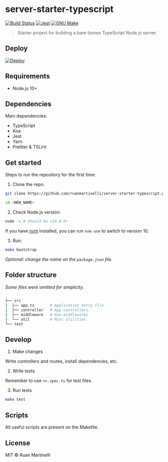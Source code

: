 # server-starter-typescript

[![Build Status](https://travis-ci.org/ruanmartinelli/server-starter-typescript.svg?branch=master)](https://travis-ci.org/ruanmartinelli/server-starter-typescript)
[![Jest](https://img.shields.io/badge/tested_with-jest-99424f.svg)](https://github.com/facebook/jest)
[![GNU Make](https://img.shields.io/badge/Built%20with-GNU%20Make-brightgreen.svg)](https://img.shields.io/badge/Built%20with-GNU%20Make-brightgreen.svg)

> Starter project for building a bare-bones TypeScript Node.js server.

## Deploy

[![Deploy](https://www.herokucdn.com/deploy/button.png)](https://heroku.com/deploy?template=https://github.com/ruanmartinelli/server-starter-typescript/tree/master)

## Requirements

- Node.js 10+

## Dependencies

Main dependencies:

- TypeScript
- Koa
- Jest
- Yarn
- Prettier & TSLint

## Get started

Steps to run the repository for the first time:

1. Clone the repo:

```bash
git clone https://github.com/ruanmartinelli/server-starter-typescript.git <NEW_NAME>

cd <NEW_NAME>
```

2. Check Node.js version:

```bash
node -v # Should be v10.0.0+
```

If you have [nvm](https://github.com/creationix/nvm) installed, you can run `nvm use` to switch to version 10.

3. Run:

```bash
make bootstrap
```

_Optional: change the name on the `package.json` file._

## Folder structure

_Some files were omitted for simplicity._

```bash
.
├── src
|  ├── app.ts       # Application entry file
|  ├── controller   # App controllers
|  ├── middleware   # Koa middlewares
|  └── util         # Misc utilities
└── test
```

## Develop

1. Make changes

Write controllers and routes, install dependencies, etc.

2. Write tests

Remember to use `<>.spec.ts` for test files.

3. Run tests

```bash
make test
```

## Scripts

All useful scripts are present on the Makefile.

## License

MIT © Ruan Martinelli
